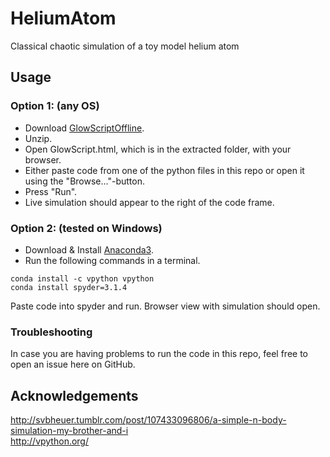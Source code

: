 # HeliumAtom
Classical chaotic simulation of a toy model helium atom   

## Usage
### Option 1: (any OS)
- Download [GlowScriptOffline](https://raw.githubusercontent.com/BruceSherwood/glowscript/master/GlowScriptOffline2.7.zip).
- Unzip.
- Open GlowScript.html, which is in the extracted folder, with your browser.
- Either paste code from one of the python files in this repo or open it using the "Browse..."-button.
- Press "Run".
- Live simulation should appear to the right of the code frame.

### Option 2: (tested on Windows)

- Download & Install [Anaconda3](https://www.anaconda.com/download/).
- Run the following commands in a terminal.
```
conda install -c vpython vpython
conda install spyder=3.1.4
```

Paste code into spyder and run. Browser view with simulation should open.

### Troubleshooting
In case you are having problems to run the code in this repo, feel free to open an issue here on GitHub.

## Acknowledgements
http://svbheuer.tumblr.com/post/107433096806/a-simple-n-body-simulation-my-brother-and-i      
http://vpython.org/
